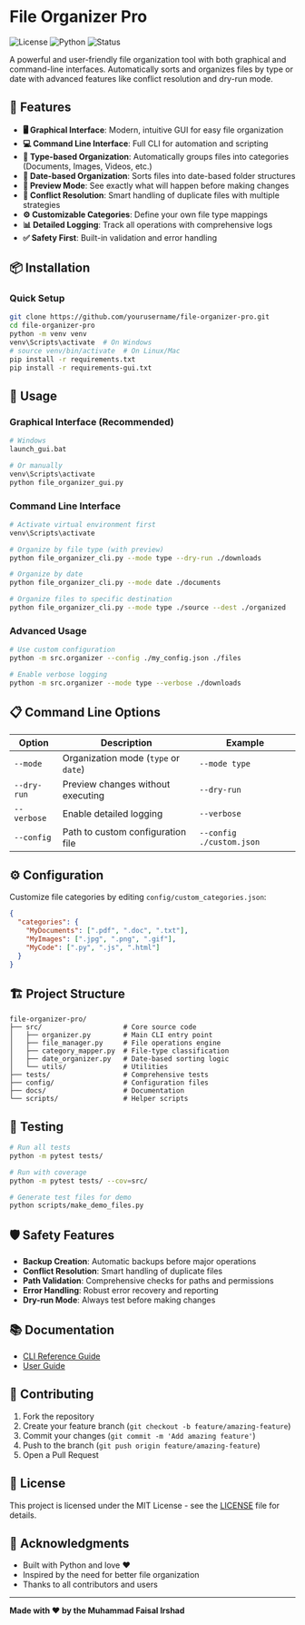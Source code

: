 # File Organizer Pro

![License](https://img.shields.io/badge/license-MIT-blue.svg)
![Python](https://img.shields.io/badge/python-3.8+-blue.svg)
![Status](https://img.shields.io/badge/status-stable-green.svg)

A powerful and user-friendly file organization tool with both graphical and command-line interfaces. Automatically sorts and organizes files by type or date with advanced features like conflict resolution and dry-run mode.

## 🚀 Features

- **🖥️ Graphical Interface**: Modern, intuitive GUI for easy file organization
- **💻 Command Line Interface**: Full CLI for automation and scripting
- **📁 Type-based Organization**: Automatically groups files into categories (Documents, Images, Videos, etc.)
- **📅 Date-based Organization**: Sorts files into date-based folder structures
- **👀 Preview Mode**: See exactly what will happen before making changes
- **🔧 Conflict Resolution**: Smart handling of duplicate files with multiple strategies
- **⚙️ Customizable Categories**: Define your own file type mappings
- **📊 Detailed Logging**: Track all operations with comprehensive logs
- **✅ Safety First**: Built-in validation and error handling

## 📦 Installation

### Quick Setup
```bash
git clone https://github.com/yourusername/file-organizer-pro.git
cd file-organizer-pro
python -m venv venv
venv\Scripts\activate  # On Windows
# source venv/bin/activate  # On Linux/Mac
pip install -r requirements.txt
pip install -r requirements-gui.txt
```

## 🎯 Usage

### Graphical Interface (Recommended)
```bash
# Windows
launch_gui.bat

# Or manually
venv\Scripts\activate
python file_organizer_gui.py
```

### Command Line Interface
```bash
# Activate virtual environment first
venv\Scripts\activate

# Organize by file type (with preview)
python file_organizer_cli.py --mode type --dry-run ./downloads

# Organize by date
python file_organizer_cli.py --mode date ./documents

# Organize files to specific destination
python file_organizer_cli.py --mode type ./source --dest ./organized
```

### Advanced Usage
```bash
# Use custom configuration
python -m src.organizer --config ./my_config.json ./files

# Enable verbose logging
python -m src.organizer --mode type --verbose ./downloads
```

## 📋 Command Line Options

| Option | Description | Example |
|--------|-------------|---------|
| `--mode` | Organization mode (`type` or `date`) | `--mode type` |
| `--dry-run` | Preview changes without executing | `--dry-run` |
| `--verbose` | Enable detailed logging | `--verbose` |
| `--config` | Path to custom configuration file | `--config ./custom.json` |

## ⚙️ Configuration

Customize file categories by editing `config/custom_categories.json`:

```json
{
  "categories": {
    "MyDocuments": [".pdf", ".doc", ".txt"],
    "MyImages": [".jpg", ".png", ".gif"],
    "MyCode": [".py", ".js", ".html"]
  }
}
```

## 🏗️ Project Structure

```
file-organizer-pro/
├── src/                    # Core source code
│   ├── organizer.py        # Main CLI entry point
│   ├── file_manager.py     # File operations engine
│   ├── category_mapper.py  # File-type classification
│   ├── date_organizer.py   # Date-based sorting logic
│   └── utils/              # Utilities
├── tests/                  # Comprehensive tests
├── config/                 # Configuration files
├── docs/                   # Documentation
└── scripts/                # Helper scripts
```

## 🧪 Testing

```bash
# Run all tests
python -m pytest tests/

# Run with coverage
python -m pytest tests/ --cov=src/

# Generate test files for demo
python scripts/make_demo_files.py
```

## 🛡️ Safety Features

- **Backup Creation**: Automatic backups before major operations
- **Conflict Resolution**: Smart handling of duplicate files
- **Path Validation**: Comprehensive checks for paths and permissions
- **Error Handling**: Robust error recovery and reporting
- **Dry-run Mode**: Always test before making changes

## 📚 Documentation

- [CLI Reference Guide](docs/CLI_REFERENCE.md)
- [User Guide](docs/USER_GUIDE.md)

## 🤝 Contributing

1. Fork the repository
2. Create your feature branch (`git checkout -b feature/amazing-feature`)
3. Commit your changes (`git commit -m 'Add amazing feature'`)
4. Push to the branch (`git push origin feature/amazing-feature`)
5. Open a Pull Request

## 📄 License

This project is licensed under the MIT License - see the [LICENSE](LICENSE) file for details.

## 🙏 Acknowledgments

- Built with Python and love ❤️
- Inspired by the need for better file organization
- Thanks to all contributors and users

---

**Made with ❤️ by the Muhammad Faisal Irshad**
